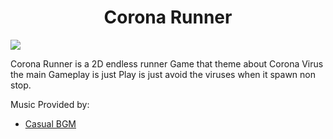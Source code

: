 <h1 align="center">Corona Runner</h1>

![](https://github.com/BillyFrcs/CoronaRunner/blob/master/Assets/Gif/coronaRunner.gif)

Corona Runner is a 2D endless runner Game that theme about Corona Virus the main Gameplay is just Play is just avoid the viruses when it spawn non stop.

Music Provided by:

 - [Casual BGM](https://assetstore.unity.com/packages/audio/music/casual-game-bgm-5-135943)
